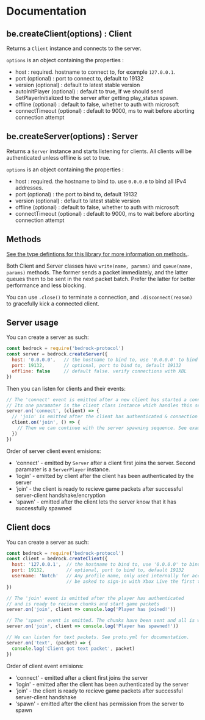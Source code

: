 # Documentation

## be.createClient(options) : Client

Returns a `Client` instance and connects to the server.

`options` is an object containing the properties :
 * host : required. hostname to connect to, for example `127.0.0.1`.
 * port (optional) : port to connect to, default to 19132
 * version (optional) : default to latest stable version
 * autoInitPlayer (optional) : default to true, If we should send SetPlayerInitialized to the server after getting play_status spawn.
 * offline (optional) : default to false, whether to auth with microsoft
 * connectTimeout (optional) : default to 9000, ms to wait before aborting connection attempt


## be.createServer(options) : Server

Returns a `Server` instance and starts listening for clients. All clients will be
authenticated unless offline is set to true.

`options` is an object containing the properties :
 * host : required. the hostname to bind to. use `0.0.0.0` to bind all IPv4 addresses.
 * port (optional) : the port to bind to, default 19132
 * version (optional) : default to latest stable version
 * offline (optional) : default to false, whether to auth with microsoft
 * connectTimeout (optional) : default to 9000, ms to wait before aborting connection attempt

## Methods

[See the type defintions for this library for more information on methods.](../index.d.ts).

Both Client and Server classes have `write(name, params)` and `queue(name, params)` methods. The former sends a packet immediately, and the latter queues them to be sent in the next packet batch. Prefer the latter for better performance and less blocking.

You can use `.close()` to terminate a connection, and `.disconnect(reason)` to gracefully kick a connected client.

## Server usage

You can create a server as such:
```js
const bedrock = require('bedrock-protocol')
const server = bedrock.createServer({
  host: '0.0.0.0',   // the hostname to bind to, use '0.0.0.0' to bind all hostnames
  port: 19132,       // optional, port to bind to, default 19132
  offline: false     // default false. verify connections with XBL
})
```

Then you can listen for clients and their events:
```js
// The 'connect' event is emitted after a new client has started a connection with the server and is handshaking.
// Its one paramater is the client class instance which handles this session from here on out.
server.on('connect', (client) => {
  // 'join' is emitted after the client has authenticated & connection is now encrypted.
  client.on('join', () => {
    // Then we can continue with the server spawning sequence. See examples/serverTest.js for an example  spawn sequence.
  })
})

```

Order of server client event emisions:
* 'connect' - emitted by `Server` after a client first joins the server. Second paramater is a `ServerPlayer` instance.
* 'login' - emitted by client after the client has been authenticated by the server
* 'join' - the client is ready to recieve game packets after successful server-client handshake/encryption
* 'spawn' - emitted after the client lets the server know that it has successfully spawned

## Client docs

You can create a server as such:
```js
const bedrock = require('bedrock-protocol')
const client = bedrock.createClient({
  host: '127.0.0.1',  // the hostname to bind to, use '0.0.0.0' to bind all hostnames
  port: 19132,        // optional, port to bind to, default 19132
  username: 'Notch'   // Any profile name, only used internally for account caching. You'll
                      // be asked to sign-in with Xbox Live the first time.
})
```

```js
// The 'join' event is emitted after the player has authenticated
// and is ready to recieve chunks and start game packets
server.on('join', client => console.log('Player has joined!'))

// The 'spawn' event is emitted. The chunks have been sent and all is well.
server.on('join', client => console.log('Player has spawned!'))

// We can listen for text packets. See proto.yml for documentation.
server.on('text', (packet) => {
  console.log('Client got text packet', packet)
})
```

Order of client event emisions:
* 'connect' - emitted after a client first joins the server
* 'login' - emitted after the client has been authenticated by the server
* 'join' - the client is ready to recieve game packets after successful server-client handshake
* 'spawn' - emitted after the client has permission from the server to spawn